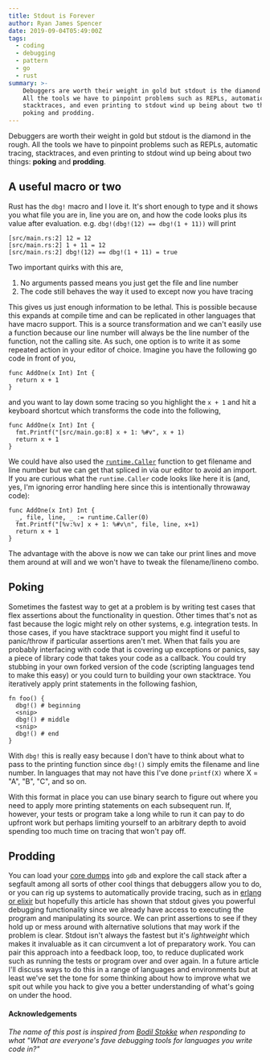```yaml
---
title: Stdout is Forever
author: Ryan James Spencer
date: 2019-09-04T05:49:00Z
tags:
  - coding
  - debugging
  - pattern
  - go
  - rust
summary: >-
    Debuggers are worth their weight in gold but stdout is the diamond in the rough.
    All the tools we have to pinpoint problems such as REPLs, automatic tracing,
    stacktraces, and even printing to stdout wind up being about two things:
    poking and prodding.
---
```


Debuggers are worth their weight in gold but stdout is the diamond in the rough.
All the tools we have to pinpoint problems such as REPLs, automatic tracing,
stacktraces, and even printing to stdout wind up being about two things:
**poking** and **prodding**.

## A useful macro or two

Rust has the `dbg!` macro and I love it. It's short enough to type and it shows
you what file you are in, line you are on, and how the code looks plus its
value after evaluation. e.g. `dbg!(dbg!(12) == dbg!(1 + 11))` will print

```
[src/main.rs:2] 12 = 12
[src/main.rs:2] 1 + 11 = 12
[src/main.rs:2] dbg!(12) == dbg!(1 + 11) = true
```

Two important quirks with this are,

1. No arguments passed means you just get the file and line number
2. The code still behaves the way it used to except now you have tracing

This gives us just enough information to be lethal. This is possible because
this expands at compile time and can be replicated in other languages that have
macro support. This is a source transformation and we can't easily use a
function because our line number will always be the line number of the function,
not the calling site. As such, one option is to write it as some repeated action
in your editor of choice. Imagine you have the following go code in front of
you,

```
func AddOne(x Int) Int {
  return x + 1
}
```

and you want to lay down some tracing so you highlight the `x + 1` and hit a
keyboard shortcut which transforms the code into the following,

```
func AddOne(x Int) Int {
  fmt.Printf("[src/main.go:8] x + 1: %#v", x + 1)
  return x + 1
}
```

We could have also used the
[`runtime.Caller`](https://golang.org/pkg/runtime/#Caller) function to get
filename and line number but we can get that spliced in via our editor to avoid
an import. If you are curious what the `runtime.Caller` code looks like here it
is (and, yes, I'm ignoring error handling here since this is intentionally
throwaway code):

```
func AddOne(x Int) Int {
  _, file, line, _ := runtime.Caller(0)
  fmt.Printf("[%v:%v] x + 1: %#v\n", file, line, x+1)
  return x + 1
}
```

The advantage with the above is now we can take our print lines and move them
around at will and we won't have to tweak the filename/lineno combo.

## Poking

Sometimes the fastest way to get at a problem is by writing test cases that flex
assertions about the functionality in question. Other times that's not as fast
because the logic might rely on other systems, e.g. integration tests. In those
cases, if you have stacktrace support you might find it useful to panic/throw if
particular assertions aren't met. When that fails you are probably interfacing
with code that is covering up exceptions or panics, say a piece of library code
that takes your code as a callback. You could try stubbing in your own forked
version of the code (scripting languages tend to make this easy) or you could
turn to building your own stacktrace. You iteratively apply print statements in
the following fashion,

```
fn foo() {
  dbg!() # beginning
  <snip>
  dbg!() # middle
  <snip>
  dbg!() # end
}
```

With `dbg!` this is really easy because I don't have to think
about what to pass to the printing function since `dbg!()` simply
emits the filename and line number. In languages that may not have this I've
done `printf(X)` where X = "A", "B", "C", and so on.

With this format in place you can use binary search to figure out where you need
to apply more printing statements on each subsequent run. If, however, your
tests or program take a long while to run it can pay to do upfront work but
perhaps limiting yourself to an arbitrary depth to avoid spending too much time
on tracing that won't pay off.

## Prodding

You can load your [core
dumps](https://jvns.ca/blog/2018/04/28/debugging-a-segfault-on-linux/) into
`gdb` and explore the call stack after a segfault among all sorts of other cool
things that debuggers allow you to do, or you can rig up systems to
automatically provide tracing, such as in [erlang or
elixir](http://erlang.org/doc/man/dbg.html) but hopefully this article has shown
that stdout gives you powerful debugging functionality since we already have
access to executing the program and manipulating its source. We can print
assertions to see if they hold up or mess around with alternative solutions that
may work if the problem is clear. Stdout isn't always the fastest but it's
_lightweight_ which makes it invaluable as it can circumvent a lot of
preparatory work. You can pair this approach into a feedback loop, too, to
reduce duplicated work such as running the tests or program over and over again.
In a future article I'll discuss ways to do this in a range of languages and
environments but at least we've set the tone for some thinking about how to
improve what we spit out while you hack to give you a better understanding of
what's going on under the hood.

#### Acknowledgements

_The name of this post is inspired from [Bodil
Stokke](https://twitter.com/bodil/status/878563460233277440?s=20) when
responding to what "What are everyone's fave debugging tools for languages you
write code in?"_
